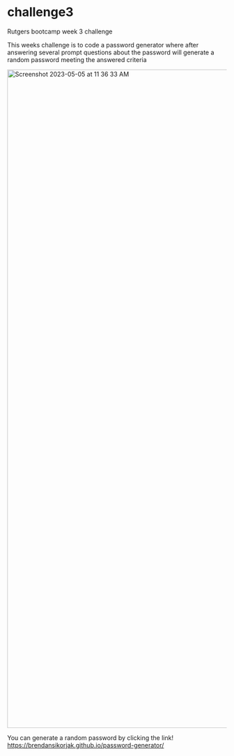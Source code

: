 # challenge3
Rutgers bootcamp week 3 challenge

This weeks challenge is to code a password generator where after answering several prompt questions about the password will generate a random password meeting the answered criteria

<img width="1512" alt="Screenshot 2023-05-05 at 11 36 33 AM" src="https://user-images.githubusercontent.com/127542306/236503370-10a12c0a-48bd-4ddd-82db-f7d5e2125d7c.png">

You can generate a random password by clicking the link!
https://brendansikorjak.github.io/password-generator/
